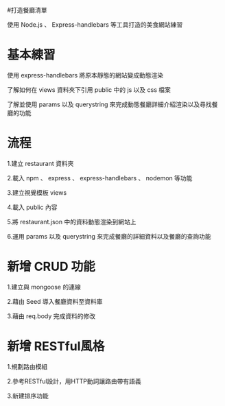 #打造餐廳清單

使用 Node.js 、 Express-handlebars 等工具打造的美食網站練習

# 基本練習

使用 express-handlebars 將原本靜態的網站變成動態渲染

了解如何在 views 資料夾下引用 public 中的 js 以及 css 檔案

了解並使用 params 以及 querystring 來完成動態餐廳詳細介紹渲染以及尋找餐廳的功能

# 流程

1.建立 restaurant 資料夾

2.載入 npm 、 express 、 express-handlebars 、 nodemon 等功能

3.建立視覺模板 views

4.載入 public 內容

5.將 restaurant.json 中的資料動態渲染到網站上

6.運用 params 以及 querystring 來完成餐廳的詳細資料以及餐廳的查詢功能

# 新增 CRUD 功能

1.建立與 mongoose 的連線

2.藉由 Seed 導入餐廳資料至資料庫

3.藉由 req.body 完成資料的修改

# 新增 RESTful風格

1.規劃路由模組

2.參考RESTful設計，用HTTP動詞讓路由帶有語義

3.新建排序功能